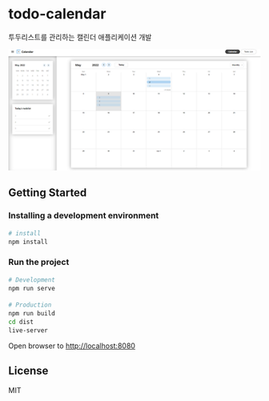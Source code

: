 # todo-calendar

투두리스트를 관리하는 캘린더 애플리케이션 개발

![demo.png](./todocalendar.png)

## Getting Started

### Installing a development environment

```bash
# install
npm install
```

### Run the project

```bash
# Development
npm run serve

# Production
npm run build
cd dist
live-server
```

Open browser to <http://localhost:8080>

## License

MIT

